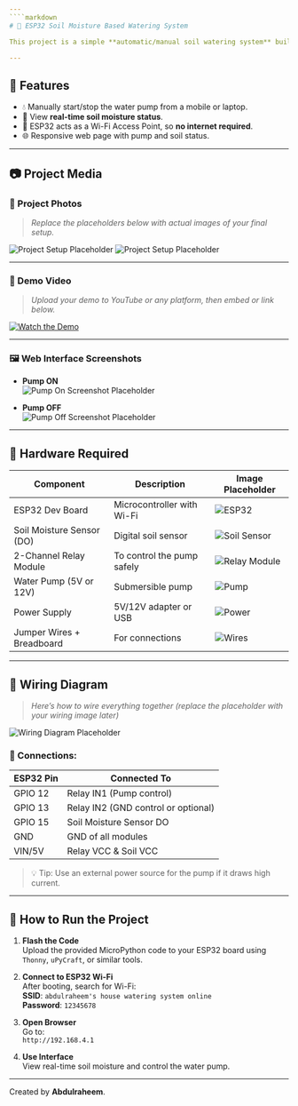```yaml
---
````markdown
# 🌱 ESP32 Soil Moisture Based Watering System

This project is a simple **automatic/manual soil watering system** built using an ESP32. It reads soil moisture using a **digital soil sensor (DO pin)** and controls a water pump via a web interface.

---
```


## 🔧 Features

- 💧 Manually start/stop the water pump from a mobile or laptop.
- 🌾 View **real-time soil moisture status**.
- 📡 ESP32 acts as a Wi-Fi Access Point, so **no internet required**.
- 🌐 Responsive web page with pump and soil status.

---

## 📷 Project Media

### 📸 Project Photos
> _Replace the placeholders below with actual images of your final setup._

![Project Setup Placeholder](https://mail.google.com/mail/u/0?ui=2&ik=3c17c968ae&attid=0.1&permmsgid=msg-f:1834543163020371978&th=19759b4974f3680a&view=fimg&realattid=19759b442f9cfd1ada71&disp=thd&attbid=ANGjdJ8EZW41f_uo6-lXjOu52zRZsj0WM_C5-3HufhnaNRLU_qSa93201oaY_E-bjHTWL-dPo6DRperHbetbob0NEWB4owFLCCTu38PNJJ0AZop4T9bZtPRGVkcW5LY&ats=2524608000000&sz=w1920-h946)
![Project Setup Placeholder](https://mail.google.com/mail/u/0?ui=2&ik=3c17c968ae&attid=0.2&permmsgid=msg-f:1834543163020371978&th=19759b4974f3680a&view=fimg&realattid=19759b442f9cfc396262&disp=thd&attbid=ANGjdJ9ML12JvaLGnoqnDxF0DEVjuxWQklvhs2QA7kA-j9Egy2uRUnt-cvFanhp8jynRe94LnFkeksR96PURDBJ0oAo6iNYcDsiQdW1quZNGgF_SvJwYP-s5EECr0b4&ats=2524608000000&sz=w1920-h946)

---

### 🎥 Demo Video
> _Upload your demo to YouTube or any platform, then embed or link below._

[![Watch the Demo](images/video-thumbnail-placeholder.jpg)](https://example.com)

---

### 🖼 Web Interface Screenshots

- **Pump ON**  
  ![Pump On Screenshot Placeholder](images/pump-on-placeholder.png)

- **Pump OFF**  
  ![Pump Off Screenshot Placeholder](images/pump-off-placeholder.png)

---

## 🧰 Hardware Required

| Component              | Description                         | Image Placeholder |
|------------------------|-------------------------------------|-------------------|
| ESP32 Dev Board        | Microcontroller with Wi-Fi          | ![ESP32](images/esp32-placeholder.jpg) |
| Soil Moisture Sensor (DO) | Digital soil sensor               | ![Soil Sensor](images/soil-sensor-placeholder.jpg) |
| 2-Channel Relay Module | To control the pump safely          | ![Relay Module](images/relay-placeholder.jpg) |
| Water Pump (5V or 12V) | Submersible pump                    | ![Pump](images/pump-placeholder.jpg) |
| Power Supply           | 5V/12V adapter or USB               | ![Power](images/power-placeholder.jpg) |
| Jumper Wires + Breadboard | For connections                  | ![Wires](images/wires-placeholder.jpg) |

---

## 🧠 Wiring Diagram

> _Here’s how to wire everything together (replace the placeholder with your wiring image later)_

![Wiring Diagram Placeholder](images/wiring-diagram-placeholder.jpg)

### 📌 Connections:

| ESP32 Pin | Connected To           |
|----------|------------------------|
| GPIO 12  | Relay IN1 (Pump control) |
| GPIO 13  | Relay IN2 (GND control or optional) |
| GPIO 15  | Soil Moisture Sensor DO |
| GND      | GND of all modules      |
| VIN/5V   | Relay VCC & Soil VCC    |

> 💡 Tip: Use an external power source for the pump if it draws high current.

---

## 🚀 How to Run the Project

1. **Flash the Code**  
   Upload the provided MicroPython code to your ESP32 board using `Thonny`, `uPyCraft`, or similar tools.

2. **Connect to ESP32 Wi-Fi**  
   After booting, search for Wi-Fi:  
   **SSID**: `abdulraheem's house watering system online`  
   **Password**: `12345678`

3. **Open Browser**  
   Go to:  
   `http://192.168.4.1`

4. **Use Interface**  
   View real-time soil moisture and control the water pump.

---
Created by **Abdulraheem**.

